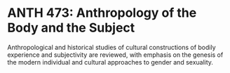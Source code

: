 # ANTH 473: Anthropology of the Body and the Subject

Anthropological and historical studies of cultural constructions of bodily experience and subjectivity are reviewed, with emphasis on the genesis of the modern individual and cultural approaches to gender and sexuality.